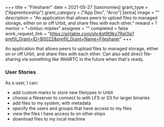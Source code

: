 +++
title = "Filesharer"
date = 2021-05-27
[taxonomies]
grant_type = ["Apprenticeship"]
grant_category = ["App Dev", "Arvo"]
[extra]
image = ""
description = "An application that allows peers to upload files to managed storage, either on or off Urbit, and share files with each other."
reward = 1
mentor = "~timluc-miptev"
assignee = ""
completed = false
work_request_link = "https://airtable.com/shr4qt9t9kz7RaOIa?prefill_Grant+ID=B0022&prefill_Grant+Name=Filesharer"
+++

An application that allows peers to upload files to managed storage, either on or off Urbit, and share files with each other. Can also add direct file-sharing via something like WebRTC in the future when that's ready.

### User Stories

As a user, I can:

- add custom marks to store new filetypes in Urbit
- choose a fileserver to connect to with LFS or S3 for larger binaries
- add files to my system, with metadata
- specify the users and groups that have access to my files
- view the files I have access to on other ships
- download files to my local machine
